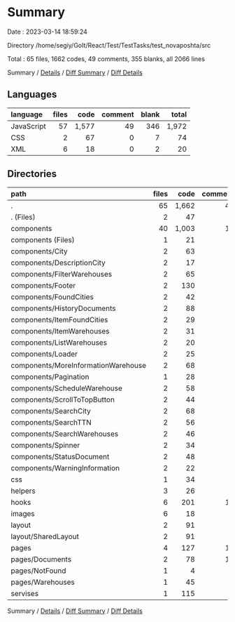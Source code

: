 # Summary

Date : 2023-03-14 18:59:24

Directory /home/segiy/GoIt/React/Test/TestTasks/test_novaposhta/src

Total : 65 files,  1662 codes, 49 comments, 355 blanks, all 2066 lines

Summary / [Details](details.md) / [Diff Summary](diff.md) / [Diff Details](diff-details.md)

## Languages
| language | files | code | comment | blank | total |
| :--- | ---: | ---: | ---: | ---: | ---: |
| JavaScript | 57 | 1,577 | 49 | 346 | 1,972 |
| CSS | 2 | 67 | 0 | 7 | 74 |
| XML | 6 | 18 | 0 | 2 | 20 |

## Directories
| path | files | code | comment | blank | total |
| :--- | ---: | ---: | ---: | ---: | ---: |
| . | 65 | 1,662 | 49 | 355 | 2,066 |
| . (Files) | 2 | 47 | 0 | 7 | 54 |
| components | 40 | 1,003 | 15 | 194 | 1,212 |
| components (Files) | 1 | 21 | 3 | 3 | 27 |
| components/City | 2 | 63 | 4 | 13 | 80 |
| components/DescriptionCity | 2 | 17 | 0 | 4 | 21 |
| components/FilterWarehouses | 2 | 65 | 0 | 15 | 80 |
| components/Footer | 2 | 130 | 1 | 14 | 145 |
| components/FoundCities | 2 | 42 | 0 | 8 | 50 |
| components/HistoryDocuments | 2 | 88 | 0 | 16 | 104 |
| components/ItemFoundCities | 2 | 29 | 0 | 6 | 35 |
| components/ItemWarehouses | 2 | 31 | 1 | 9 | 41 |
| components/ListWarehouses | 2 | 20 | 0 | 5 | 25 |
| components/Loader | 2 | 25 | 0 | 5 | 30 |
| components/MoreInformationWarehouse | 2 | 68 | 0 | 10 | 78 |
| components/Pagination | 1 | 28 | 0 | 7 | 35 |
| components/ScheduleWarehouse | 2 | 58 | 0 | 8 | 66 |
| components/ScrollToTopButton | 2 | 44 | 0 | 11 | 55 |
| components/SearchCity | 2 | 68 | 2 | 12 | 82 |
| components/SearchTTN | 2 | 56 | 3 | 13 | 72 |
| components/SearchWarehouses | 2 | 46 | 1 | 13 | 60 |
| components/Spinner | 2 | 34 | 0 | 6 | 40 |
| components/StatusDocument | 2 | 48 | 0 | 10 | 58 |
| components/WarningInformation | 2 | 22 | 0 | 6 | 28 |
| css | 1 | 34 | 0 | 2 | 36 |
| helpers | 3 | 26 | 0 | 4 | 30 |
| hooks | 6 | 201 | 17 | 67 | 285 |
| images | 6 | 18 | 0 | 2 | 20 |
| layout | 2 | 91 | 1 | 17 | 109 |
| layout/SharedLayout | 2 | 91 | 1 | 17 | 109 |
| pages | 4 | 127 | 14 | 44 | 185 |
| pages/Documents | 2 | 78 | 13 | 26 | 117 |
| pages/NotFound | 1 | 4 | 0 | 2 | 6 |
| pages/Warehouses | 1 | 45 | 1 | 16 | 62 |
| servises | 1 | 115 | 2 | 18 | 135 |

Summary / [Details](details.md) / [Diff Summary](diff.md) / [Diff Details](diff-details.md)